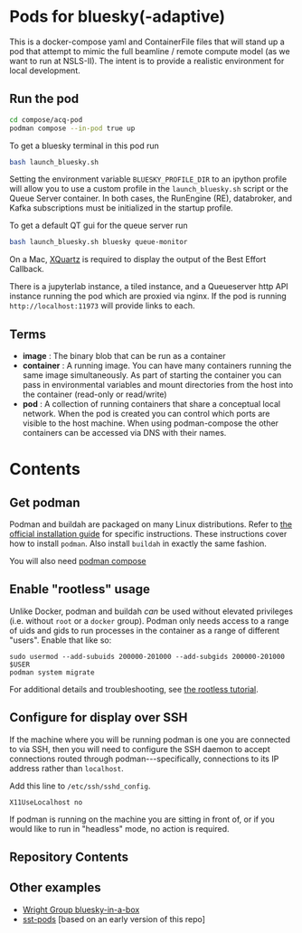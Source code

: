 # Pods for bluesky(-adaptive)


This is a docker-compose yaml and ContainerFile files that will stand up a pod
that attempt to mimic the full beamline / remote compute model (as we want to
run at NSLS-II).  The intent is to provide a realistic environment for local
development.


## Run the pod

```sh
cd compose/acq-pod
podman compose --in-pod true up
```

To get a bluesky terminal in this pod run

```sh
bash launch_bluesky.sh
```

Setting the environment variable `BLUESKY_PROFILE_DIR` to an ipython profile will allow you to use a custom profile in the `launch_bluesky.sh` script or the Queue Server container.
In both cases, the RunEngine (RE), databroker, and Kafka subscriptions must be initialized in the startup profile.

To get a default QT gui for the queue server run
```sh
bash launch_bluesky.sh bluesky queue-monitor
```

On a Mac, [XQuartz](https://www.xquartz.org) is required to display the output of the Best Effort Callback. 

There is a jupyterlab instance, a tiled instance, and a Queueserver http API
instance running the pod which are proxied via nginx.  If the pod is running
`http://localhost:11973` will provide links to each.


## Terms

- **image** : The binary blob that can be run as a container
- **container** : A running image.  You can have many containers running the
  same image simultaneously.  As part of starting the container you can pass in
  environmental variables and mount directories from the host into the
  container (read-only or read/write)
- **pod** : A collection of running containers that share a conceptual
  local network.  When the pod is created you can control which ports
  are visible to the host machine.  When using podman-compose the other
  containers can be accessed via DNS with their names.


# Contents

## Get podman

Podman and buildah are packaged on many Linux distributions. Refer to
[the official installation guide](https://podman.io/getting-started/installation)
for specific instructions. These instructions cover how to install `podman`.
Also install `buildah` in exactly the same fashion.

You will also need [podman compose](https://github.com/containers/podman-compose)

## Enable "rootless" usage

Unlike Docker, podman and buildah *can* be used without elevated privileges (i.e.
without `root` or a `docker` group). Podman only needs access to a range of uids
and gids to run processes in the container as a range of different "users".
Enable that like so:

```
sudo usermod --add-subuids 200000-201000 --add-subgids 200000-201000 $USER
podman system migrate
```

For additional details and troubleshooting, see
[the rootless tutorial](https://github.com/containers/podman/blob/master/docs/tutorials/rootless_tutorial.md).

## Configure for display over SSH

If the machine where you will be running podman is one you are connected to via
SSH, then you will need to configure the SSH daemon to accept connections routed
through podman---specifically, connections to its IP address rather than
`localhost`.

Add this line to `/etc/ssh/sshd_config`.

```
X11UseLocalhost no
```

If podman is running on the machine you are sitting in front of, or if you would like
to run in "headless" mode, no action is required.

## Repository Contents


## Other examples

- [Wright Group bluesky-in-a-box](https://github.com/wright-group/bluesky-in-a-box)
- [sst-pods](https://github.com/NSLS-II-SST/sst_pods/) [based on an early version of this repo]
